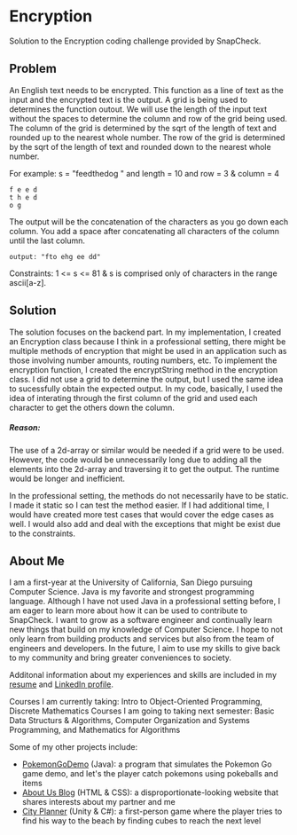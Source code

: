 # Encryption
Solution to the Encryption coding challenge provided by SnapCheck.

## Problem
An English text needs to be encrypted. This function as a line of text as the input and the encrypted text is the output.
A grid is being used to determines the function outout. We will use the length of the input text without the spaces to determine the column and row of the grid being used. The column of the grid
is determined by the sqrt of the length of text and rounded up to the nearest whole number. The row of the grid
is determined by the sqrt of the length of text and rounded down to the nearest whole number.

For example: s = "feedthedog " and length = 10 and row = 3 & column = 4
```
f e e d
t h e d
o g
```
The output will be the concatenation of the characters as you go down each column. You add a space after concatenating
all characters of the column until the last column.
```
output: "fto ehg ee dd"
```

Constraints: 1 <= s <= 81 & s is comprised only of characters in the range ascii[a-z].

## Solution
The solution focuses on the backend part. In my implementation, I created an Encryption class because I think in a professional setting, there might be
multiple methods of encryption that might be used in an application such as those involving number amounts, routing numbers, etc. To implement the encryption
function, I created the encryptString method in the encryption class. I did not use a grid to determine the output, but I used the same idea to 
sucessfully obtain the expected output. In my code, basically, I used the idea of interating through the first column of the grid and used each character to get
the others down the column.

##### Reason: 
The use of a 2d-array or similar would be needed if a grid were to be used. However, the code would 
be unnecessarily long due to adding all the elements into the 2d-array and traversing it to get the output. The runtime would be longer and inefficient.

In the professional setting, the methods do not necessarily have to be static. I made it static so I can test the method easier. If I had additional time, I would have 
created more test cases that would cover the edge cases as well. I would also add and deal with the exceptions that might be exist due to the constraints.

## About Me
  I am a first-year at the University of California, San Diego pursuing Computer Science. Java is my favorite and strongest programming language. Although I have
  not used Java in a professional setting before, I am eager to learn more about how it can be used to contribute to SnapCheck. I want to grow as a software engineer
  and continually learn new things that build on my knowledge of Computer Science. I hope to not only learn from building products and services but also from the team
  of engineers and developers. In the future, I aim to use my skills to give back to my community and bring greater conveniences to society.
  
  Additonal information about my experiences and skills are included in my [resume](https://drive.google.com/file/d/1GBQ96-MmNzMW13NOuEoLYKTfZUw0vUlp/view?usp=sharing) and
  [LinkedIn profile](http://linkedin.com/in/jenniferwong1808).
  
  Courses I am currently taking: Intro to Object-Oriented Programming, Discrete Mathematics
  Courses I am going to taking next semester: Basic Data Structurs & Algorithms, Computer Organization and Systems Programming, and Mathematics for Algorithms
  
  Some of my other projects include:
  - [PokemonGoDemo](https://github.com/jenniferwong1808/PokemonGoDemo.git) (Java): a program that simulates the Pokemon Go game demo, and let's the player catch
  pokemons using pokeballs and items
  - [About Us Blog](https://jenniferwong1808.github.io/about-us-blog/) (HTML & CSS): a disproportionate-looking website that shares interests about my partner and me
  - [City Planner](https://shaniahao.github.io/cityplanner/) (Unity & C#): a first-person game where the player tries to find his way to the beach by finding cubes to reach the next level





